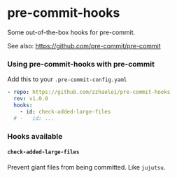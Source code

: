 # pre-commit-hooks

Some out-of-the-box hooks for pre-commit.

See also: https://github.com/pre-commit/pre-commit

### Using pre-commit-hooks with pre-commit

Add this to your `.pre-commit-config.yaml`

```yaml
- repo: https://github.com/zzhaolei/pre-commit-hooks
  rev: v1.0.0
  hooks:
    - id: check-added-large-files
  # -   id: ...
```

### Hooks available

#### `check-added-large-files`

Prevent giant files from being committed. Like `jujutsu`.
